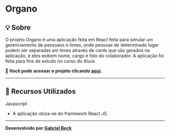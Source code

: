 # Organo
## 💡 Sobre

O projeto Organo é uma aplicação feita em React feita para simular um gerenciamento de pessoaos e times, onde pessoas de determinado lugar podem ser separadas em times através de cards que são gerados na aplicação, e eles exibem nome, cargo e foto do colaborador. A aplicação foi feita para fins de estudo no curso do Alura.

**🔗 Você pode acessar o projeto clicando [aqui](https://organo-xi-sable.vercel.app/).**

---

## 🚀 Recursos Utilizados

Javascript
* A aplicação utiiza-se do framework React JS.

---

**Desenvolvido por [Gabriel Beck](https://github.com/gabriel-beck)** 
